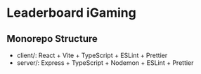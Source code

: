 # Leaderboard iGaming
## Monorepo Structure
- client/: React + Vite + TypeScript + ESLint + Prettier
- server/: Express + TypeScript + Nodemon + ESLint + Prettier

